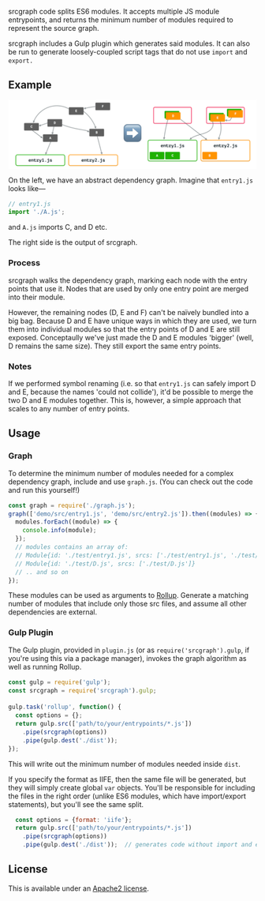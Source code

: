 srcgraph code splits ES6 modules.
It accepts multiple JS module entrypoints, and returns the minimum number of modules required to represent the source graph.

srcgraph includes a Gulp plugin which generates said modules.
It can also be run to generate loosely-coupled script tags that do not use `import` and `export.`

## Example

<img src="example.png" align="center" />

On the left, we have an abstract dependency graph.
Imagine that `entry1.js` looks like—

```js
// entry1.js
import './A.js';
```

and `A.js` imports C, and D etc.

The right side is the output of srcgraph.

### Process

srcgraph walks the dependency graph, marking each node with the entry points that use it.
Nodes that are used by only one entry point are merged into their module.

However, the remaining nodes (D, E and F) can't be naïvely bundled into a big bag.
Because D and E have unique ways in which they are used, we turn them into individual modules so that the entry points of D and E are still exposed.
Conceptaully we've just made the D and E modules 'bigger' (well, D remains the same size).
They still export the same entry points.

### Notes

If we performed symbol renaming (i.e. so that `entry1.js` can safely import D and E, because the names 'could not collide'), it'd be possible to merge the two D and E modules together.
This is, however, a simple approach that scales to any number of entry points.

## Usage

### Graph

To determine the minimum number of modules needed for a complex dependency graph, include and use `graph.js`.
(You can check out the code and run this yourself!)

```js
const graph = require('./graph.js');
graph(['demo/src/entry1.js', 'demo/src/entry2.js']).then((modules) => {
  modules.forEach((module) => {
    console.info(module);
  });
  // modules contains an array of:
  // Module{id: './test/entry1.js', srcs: ['./test/entry1.js', './test/A.js', './test/C.js']}
  // Module{id: './test/D.js', srcs: ['./test/D.js']}
  // .. and so on
});
```

These modules can be used as arguments to [Rollup](https://rollupjs.org/).
Generate a matching number of modules that include only those src files, and assume all other dependencies are external.

### Gulp Plugin

The Gulp plugin, provided in `plugin.js` (or as `require('srcgraph').gulp`, if you're using this via a package manager), invokes the graph algorithm as well as running Rollup.

```js
const gulp = require('gulp');
const srcgraph = require('srcgraph').gulp;

gulp.task('rollup', function() {
  const options = {};
  return gulp.src(['path/to/your/entrypoints/*.js'])
    .pipe(srcgraph(options))
    .pipe(gulp.dest('./dist'));
});
```

This will write out the minimum number of modules needed inside `dist`.

If you specify the format as IIFE, then the same file will be generated, but they will simply create global `var` objects.
You'll be responsible for including the files in the right order (unlike ES6 modules, which have import/export statements), but you'll see the same split.

```js
  const options = {format: 'iife'};
  return gulp.src(['path/to/your/entrypoints/*.js'])
    .pipe(srcgraph(options))
    .pipe(gulp.dest('./dist'));  // generates code without import and export
```

## License

This is available under an [Apache2 license](LICENSE).
